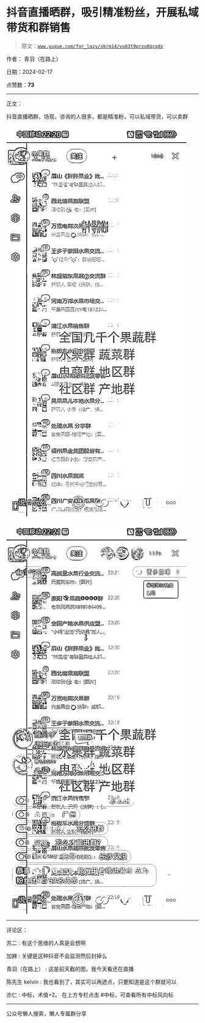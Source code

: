 # 抖音直播晒群，吸引精准粉丝，开展私域带货和群销售

> 原文：[`www.yuque.com/for_lazy/xkrm14/vu63t9przu0qcgdx`](https://www.yuque.com/for_lazy/xkrm14/vu63t9przu0qcgdx)

作者： 青羽（在路上）

日期：2024-02-17

点赞数：**73**

* * *

正文：

抖音直播晒群，场观，咨询的人很多，都是精准粉，可以私域带货，可以卖群

![](img/72f7e4272f1a4fe44c8d2ae9cc099462.png)

![](img/f3b99db98dadb66938c2afebb78da2ac.png)

* * *

评论区：

苏二 : 有这个思维的人真是会想啊

加麻 : 关键是这种抖音不会监测然后封掉么

青羽（在路上） : 这是前天截的图，我今天看还在直播

陈先生 kelvin : 我也看到了，其实可以再遮点，只要知道是这个群就可以

亦仁 : 中标，术值+2。 在上方专栏点击 #中标，可查看所有中标风向标

* * *

公众号懒人搜索，懒人专属群分享